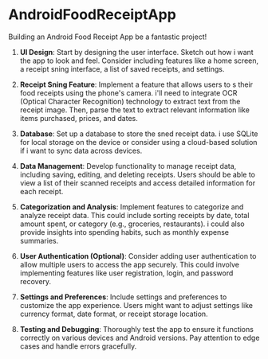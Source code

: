 # AndroidFoodReceiptApp

Building an Android Food Receipt App be a fantastic project!

1. **UI Design**: Start by designing the user interface. Sketch out how i want the app to look and feel. Consider including features like a home screen, a receipt sning interface, a list of saved receipts, and settings.

2. **Receipt Sning Feature**: Implement a feature that allows users to s their food receipts using the phone's camera. i'll need to integrate OCR (Optical Character Recognition) technology to extract text from the receipt image. Then, parse the text to extract relevant information like items purchased, prices, and dates.

3. **Database**: Set up a database to store the sned receipt data. i use SQLite for local storage on the device or consider using a cloud-based solution if i want to sync data across devices.

4. **Data Management**: Develop functionality to manage receipt data, including saving, editing, and deleting receipts. Users should be able to view a list of their scanned receipts and access detailed information for each receipt.

5. **Categorization and Analysis**: Implement features to categorize and analyze receipt data. This could include sorting receipts by date, total amount spent, or category (e.g., groceries, restaurants). i could also provide insights into spending habits, such as monthly expense summaries.

6. **User Authentication (Optional)**: Consider adding user authentication to allow multiple users to access the app securely. This could involve implementing features like user registration, login, and password recovery.

7. **Settings and Preferences**: Include settings and preferences to customize the app experience. Users might want to adjust settings like currency format, date format, or receipt storage location.

8. **Testing and Debugging**: Thoroughly test the app to ensure it functions correctly on various devices and Android versions. Pay attention to edge cases and handle errors gracefully.
